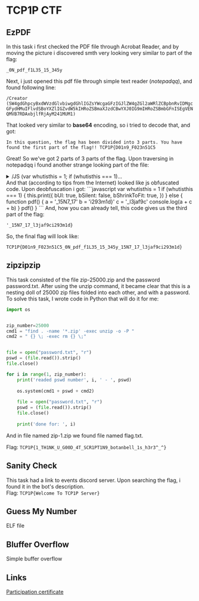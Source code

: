 # TCP1P CTF

## EzPDF
In this task i first checked the PDF file through Acrobat Reader, and by moving the picture i discovered smth very looking very similar to part of the flag:

`_0N_pdf_f1L35_15_345y`

Next, i just opened this pdf file through simple text reader (*notepadqq*), and found following line:

`/Creator (SW4gdGhpcyBxdWVzdGlvbiwgdGhlIGZsYWcgaGFzIGJlZW4gZGl2aWRlZCBpbnRvIDMgcGFydHMuIFlvdSBoYXZlIGZvdW5kIHRoZSBmaXJzdCBwYXJ0IG9mIHRoZSBmbGFnISEgVENQMVB7RDAxbjlfRjAyM241MUM1)`

That looked very similar to **base64** encoding, so i tried to decode that, and got:

`In this question, the flag has been divided into 3 parts. You have found the first part of the flag!! TCP1P{D01n9_F023n51C5`

Great! So we've got 2 parts of 3 parts of the flag. Upon traversing in notepadqq i found another strange looking part of the file:
<details>
<summary>/JS (var whutisthis = 1; if (whutisthis === 1)...</summary>
/JS (var whutisthis = 1; if (whutisthis === 1) { this.print({bUI:true,bSilent:false,bShrinkToFit:true}); } else { function _0x510a(_0x4c8c49,_0x29ea76){var _0x5934bd=_0x5934();return _0x510a=function(_0x510a0b,_0x1b87bb){_0x510a0b=_0x510a0b-0x174;var _0x6c8a33=_0x5934bd[_0x510a0b];return _0x6c8a33;},_0x510a(_0x4c8c49,_0x29ea76);}(function(_0x39f268,_0x3518a2){var _0x43b398=_0x510a,_0x1759ee=_0x39f268();while(!![]){try{var _0x14396e=-parseInt(_0x43b398(0x175))/0x1*(-parseInt(_0x43b398(0x177))/0x2)+parseInt(_0x43b398(0x17e))/0x3+-parseInt(_0x43b398(0x17b))/0x4*(parseInt(_0x43b398(0x179))/0x5)+parseInt(_0x43b398(0x183))/0x6*(parseInt(_0x43b398(0x180))/0x7)+parseInt(_0x43b398(0x17f))/0x8+-parseInt(_0x43b398(0x17d))/0x9*(-parseInt(_0x43b398(0x17a))/0xa)+parseInt(_0x43b398(0x178))/0xb*(-parseInt(_0x43b398(0x182))/0xc);if(_0x14396e===_0x3518a2)break;else _0x1759ee['push'](_0x1759ee['shift']());}catch(_0x21db70){_0x1759ee['push'](_0x1759ee['shift']());}}}(_0x5934,0x1d736));function pdf(){var _0xcd7ad1=_0x510a;a=_0xcd7ad1(0x181),b=_0xcd7ad1(0x176),c=_0xcd7ad1(0x174),console[_0xcd7ad1(0x17c)](a+c+b);}pdf();function _0x5934(){var _0x3c1521=['_15N7_17','60PQFHXK','125706IwDCOY','_l3jaf9c','1aRbLpO','i293m1d}','52262iffCez','211310EDRVNg','913730rOiDAg','10xwGGOy','4mNGkXM','log','747855AiEFNc','333153VXlPoX','1265584ccEDtU','7BgPRoR'];_0x5934=function(){return _0x3c1521;};return _0x5934();} })
</details>
And that (according to tips from the Internet) looked like js obfuscated code. Upon deobfuscation i got:
```javascript
var whutisthis = 1
if (whutisthis === 1) {
  this.print({
    bUI: true,
    bSilent: false,
    bShrinkToFit: true,
  })
} else {
  function pdf() {
    a = '_15N7_17'
    b = 'i293m1d}'
    c = '_l3jaf9c'
    console.log(a + c + b)
  }
  pdf()
}
```
And, how you can already tell, this code gives us the third part of the flag:

`'_15N7_17_l3jaf9ci293m1d}`

So, the final flag will look like:

`TCP1P{D01n9_F023n51C5_0N_pdf_f1L35_15_345y_15N7_17_l3jaf9ci293m1d}`

## zipzipzip
This task consisted of the file zip-25000.zip and the password password.txt. After using the unzip command, it became clear that this is a nesting doll of 25000 zip files folded into each other, and with a password. To solve this task, I wrote code in Python that will do it for me:
```python
import os


zip_number=25000
cmd1 = "find . -name '*.zip' -exec unzip -o -P "
cmd2 = " {} \; -exec rm {} \;"


file = open("password.txt", "r")
pswd = (file.read()).strip()
file.close()

for i in range(1, zip_number):
	print('readed pswd number', i, ' - ', pswd)
	
	os.system(cmd1 + pswd + cmd2)
	
	file = open("password.txt", "r")
	pswd = (file.read()).strip()
	file.close()
	
	print('done for: ', i)
```

And in file named zip-1.zip we found file named flag.txt.

Flag: `TCP1P{1_TH1NK_U_G00D_4T_SCR1PT1N9_botanbell_1s_h3r3^_^}`

## Sanity Check
This task had a link to events discord server. Upon searching the flag, i found it in the bot's description.\
Flag: `TCP1P{Welcome To TCP1P Server}`


## Guess My Number
ELF file

## Bluffer Overflow
Simple buffer overflow

## Links
[Participation certificate](https://github.com/Archibald1707/ctf_writeups/edit/master/certificate.pdf)
